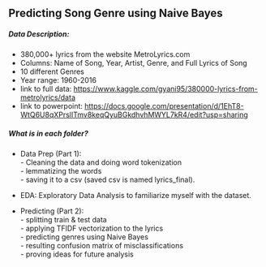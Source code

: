 ## Predicting Song Genre using Naive Bayes

##### Data Description:
- 380,000+ lyrics from the website MetroLyrics.com
- Columns: Name of Song, Year, Artist, Genre, and Full Lyrics of Song
- 10 different Genres
- Year range: 1960-2016
- link to full data: https://www.kaggle.com/gyani95/380000-lyrics-from-metrolyrics/data  
- link to powerpoint: https://docs.google.com/presentation/d/1EhT8-WtQ6U8qXPrslITmv8keqQyuBGkdhvhMWYL7kR4/edit?usp=sharing

##### What is in each folder?

- Data Prep (Part 1):   
       - Cleaning the data and doing word tokenization   
       - lemmatizing the words   
       - saving it to a csv (saved csv is named lyrics_final).     
       
- EDA: Exploratory Data Analysis to familiarize myself with the dataset.     

- Predicting (Part 2):  
       - splitting train & test data   
       - applying TFIDF vectorization to the lyrics   
       - predicting genres using Naive Bayes   
       - resulting confusion matrix of misclassifications   
       - proving ideas for future analysis
